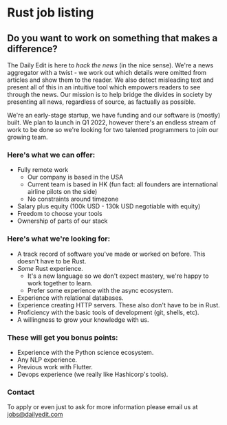 # Rust job listing

## Do you want to work on something that makes a difference?

The Daily Edit is here to _hack the news_ (in the nice sense). We're a news aggregator with a twist - we work out which details were omitted from articles and show them to the reader. We also detect misleading text and present all of this in an intuitive tool which
empowers readers to see through the news. Our mission is to help bridge the divides in society by presenting all news, regardless of source, as factually as possible.

We're an early-stage startup, we have funding and our software is (mostly) built. We plan to launch in Q1 2022, however there's an endless stream of work to be done so we're looking for two talented programmers to join our growing team.

### Here's what we can offer:

- Fully remote work
  - Our company is based in the USA
  - Current team is based in HK (fun fact: all founders are international airline pilots on the side)
  - No constraints around timezone
- Salary plus equity (100k USD - 130k USD negotiable with equity)
- Freedom to choose your tools
- Ownership of parts of our stack

### Here's what we're looking for:

- A track record of software you've made or worked on before. This doesn't have to be Rust.
- _Some_ Rust experience.
  - It's a new language so we don't expect mastery, we're happy to work together to learn.
  - Prefer some experience with the async ecosystem.
- Experience with relational databases.
- Experience creating HTTP servers. These also don't have to be in Rust.
- Proficiency with the basic tools of development (git, shells, etc).
- A willingness to grow your knowledge with us.

### These will get you bonus points:

- Experience with the Python science ecosystem.
- Any NLP experience.
- Previous work with Flutter.
- Devops experience (we really like Hashicorp's tools).

### Contact
To apply or even just to ask for more information please email us at jobs@dailyedit.com
